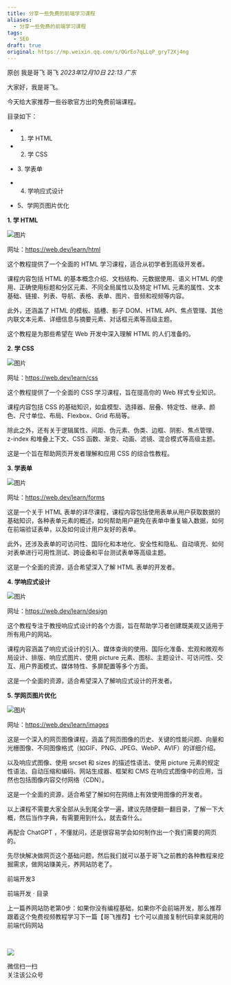 ```yaml
---
title: 分享一些免费的前端学习课程
aliases:
  - 分享一些免费的前端学习课程
tags:
  - SEO
draft: true
original: https://mp.weixin.qq.com/s/QGrEo7qLLqP_gryT2Xj4ng
---
```



原创 我是哥飞 哥飞 _2023年12月10日 22:13_ _广东_

大家好，我是哥飞。

今天给大家推荐一些谷歌官方出的免费前端课程。

目录如下：  

- 1. 学 HTML
    
- 2. 学 CSS
    
- 3. 学表单
    
- 4. 学响应式设计
    
- 5、学网页图片优化
    
      
    

**1. 学 HTML** 

![图片](https://mmbiz.qpic.cn/sz_mmbiz_png/LBrX00GQeicv9tx4iabumnl9SnxzVHp4ZibiblnhZuvfB2T0ZRRh2QXPERgvt7kphobxM6SYT4foHC3ALyib8Tcttag/640?wx_fmt=png&from=appmsg&tp=webp&wxfrom=5&wx_lazy=1&wx_co=1)

网址：https://web.dev/learn/html

这个教程提供了一个全面的 HTML 学习课程，适合从初学者到高级开发者。

课程内容包括 HTML 的基本概念介绍、文档结构、元数据使用、语义 HTML 的使用、正确使用标题和分区元素、不同全局属性以及特定 HTML 元素的属性、文本基础、链接、列表、导航、表格、表单、图片、音频和视频等内容。

此外，还涵盖了 HTML 的模板、插槽、影子 DOM、HTML API、焦点管理、其他内联文本元素、详细信息与摘要元素、对话框元素等高级主题。

这个教程是为那些希望在 Web 开发中深入理解 HTML 的人们准备的。

  

**2. 学 CSS** 

![图片](https://mmbiz.qpic.cn/sz_mmbiz_png/LBrX00GQeicv9tx4iabumnl9SnxzVHp4Zibm3SDpLL4icibSsa9WG4KOLxsgYxmYfKhku8hMiaUGNTVk569jF9dF8u0A/640?wx_fmt=png&from=appmsg&tp=webp&wxfrom=5&wx_lazy=1&wx_co=1)

网址：https://web.dev/learn/css

这个教程提供了一个全面的 CSS 学习课程，旨在提高你的 Web 样式专业知识。

课程内容包括 CSS 的基础知识，如盒模型、选择器、层叠、特定性、继承、颜色、尺寸单位、布局、Flexbox、Grid 布局等。

除此之外，还有关于逻辑属性、间距、伪元素、伪类、边框、阴影、焦点管理、z-index 和堆叠上下文、CSS 函数、渐变、动画、滤镜、混合模式等高级主题。

这是一个旨在帮助网页开发者理解和应用 CSS 的综合性教程。

  

**3. 学表单** 

![图片](https://mmbiz.qpic.cn/sz_mmbiz_png/LBrX00GQeicv9tx4iabumnl9SnxzVHp4ZibOrqiay0m6foic3yyreTeUdmd86HXBVsibKWBwqCQZUCHVbYjuz8AMdLwQ/640?wx_fmt=png&from=appmsg&tp=webp&wxfrom=5&wx_lazy=1&wx_co=1)

网址：https://web.dev/learn/forms

这是一个关于 HTML 表单的详尽课程，课程内容包括使用表单从用户获取数据的基础知识，各种表单元素的概述，如何帮助用户避免在表单中重复输入数据，如何在前端验证表单，以及如何设计用户友好的表单。

此外，还涉及表单的可访问性、国际化和本地化、安全性和隐私、自动填充、如何对表单进行可用性测试、跨设备和平台测试表单等高级主题。

这是一个全面的资源，适合希望深入了解 HTML 表单的开发者。

  

**4. 学响应式设计**

![图片](https://mmbiz.qpic.cn/sz_mmbiz_png/LBrX00GQeicv9tx4iabumnl9SnxzVHp4ZibM5J1Y3B8L4ASDzIcRYuSu7kDlZ8mibewVe54konBFsjiaAgc9XQW5JiaA/640?wx_fmt=png&from=appmsg&tp=webp&wxfrom=5&wx_lazy=1&wx_co=1)

网址：https://web.dev/learn/design

这个教程专注于教授响应式设计的各个方面，旨在帮助学习者创建既美观又适用于所有用户的网站。

课程内容涵盖了响应式设计的引入、媒体查询的使用、国际化准备、宏观和微观布局设计、排版、响应式图片、使用 picture 元素、图标、主题设计、可访问性、交互、用户界面模式、媒体特性、多屏配置等多个方面。

这是一个全面的资源，适合希望深入了解响应式设计的开发者。

  

**5. 学网页图片优化**

![图片](https://mmbiz.qpic.cn/sz_mmbiz_png/LBrX00GQeicv9tx4iabumnl9SnxzVHp4ZibsIolnv1icicO0DD5zYRlics9S7ojQLJ0tbHAd24FbojT9p1gtEZGKxJlw/640?wx_fmt=png&from=appmsg&tp=webp&wxfrom=5&wx_lazy=1&wx_co=1)

网址：https://web.dev/learn/images

这是一个深入的网页图像课程，涵盖了网页图像的历史、关键的性能问题、向量和光栅图像、不同图像格式（如GIF、PNG、JPEG、WebP、AVIF）的详细介绍。

以及响应式图像、使用 srcset 和 sizes 的描述性语法、使用 picture 元素的规定性语法、自动压缩和编码、网站生成器、框架和 CMS 在响应式图像中的应用，当然也包括图像内容交付网络（CDN）。

这是一个全面的资源，适合希望了解如何在网络上有效使用图像的开发者。

  

以上课程不需要大家全部从头到尾全学一遍，建议先随便翻一翻目录，了解一下大概，然后当作字典，有需要用到什么，就去查什么。  

再配合 ChatGPT ，不懂就问，还是很容易学会如何制作出一个我们需要的网页的。  

先尽快解决做网页这个基础问题，然后我们就可以基于哥飞之前教的各种教程来挖掘需求，做网站赚美元，养网站防老了。  

前端开发3

前端开发 · 目录

上一篇养网站防老第0步：如果你没有编程基础，如果你不会前端开发，那么推荐跟着这个免费视频教程学习下一篇【哥飞推荐】七个可以直接复制代码拿来就用的前端代码网站

​

![](https://mp.weixin.qq.com/mp/qrcode?scene=10000004&size=102&__biz=MjM5OTIzMzYyMA==&mid=2650081472&idx=1&sn=ddbc5578993509e5499e2d411c28cb18&send_time=)

微信扫一扫  
关注该公众号